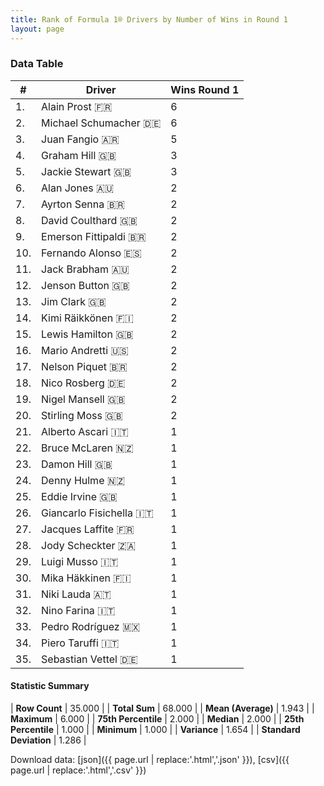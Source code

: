 ```yaml
---
title: Rank of Formula 1® Drivers by Number of Wins in Round 1
layout: page
---
```


<canvas id="chart" width="400" height="180"></canvas>
<script>
var data = {
    "datasets": [
        {
            "backgroundColor": [
                "#f3a935",
                "#f3a935",
                "#f3a935",
                "#f3a935",
                "#f3a935",
                "#f3a935",
                "#f3a935",
                "#f3a935",
                "#f3a935",
                "#f3a935",
                "#f3a935",
                "#f3a935",
                "#f3a935",
                "#f3a935",
                "#f3a935",
                "#f3a935",
                "#f3a935",
                "#f3a935",
                "#f3a935",
                "#f3a935",
                "#f3a935",
                "#f3a935",
                "#f3a935",
                "#f3a935",
                "#f3a935",
                "#f3a935",
                "#f3a935",
                "#f3a935",
                "#f3a935",
                "#f3a935",
                "#f3a935",
                "#f3a935",
                "#f3a935",
                "#f3a935",
                "#f3a935"
            ],
            "borderColor": [
                "#f68639",
                "#f68639",
                "#f68639",
                "#f68639",
                "#f68639",
                "#f68639",
                "#f68639",
                "#f68639",
                "#f68639",
                "#f68639",
                "#f68639",
                "#f68639",
                "#f68639",
                "#f68639",
                "#f68639",
                "#f68639",
                "#f68639",
                "#f68639",
                "#f68639",
                "#f68639",
                "#f68639",
                "#f68639",
                "#f68639",
                "#f68639",
                "#f68639",
                "#f68639",
                "#f68639",
                "#f68639",
                "#f68639",
                "#f68639",
                "#f68639",
                "#f68639",
                "#f68639",
                "#f68639",
                "#f68639"
            ],
            "borderWidth": 1,
            "data": [
                6.0,
                6.0,
                5.0,
                3.0,
                3.0,
                2.0,
                2.0,
                2.0,
                2.0,
                2.0,
                2.0,
                2.0,
                2.0,
                2.0,
                2.0,
                2.0,
                2.0,
                2.0,
                2.0,
                2.0,
                1.0,
                1.0,
                1.0,
                1.0,
                1.0,
                1.0,
                1.0,
                1.0,
                1.0,
                1.0,
                1.0,
                1.0,
                1.0,
                1.0,
                1.0
            ],
            "label": "Wins Round 1"
        }
    ],
    "labels": [
        "Alain Prost",
        "Michael Schumacher",
        "Juan Fangio",
        "Graham Hill",
        "Jackie Stewart",
        "Alan Jones",
        "Ayrton Senna",
        "David Coulthard",
        "Emerson Fittipaldi",
        "Fernando Alonso",
        "Jack Brabham",
        "Jenson Button",
        "Jim Clark",
        "Kimi Räikkönen",
        "Lewis Hamilton",
        "Mario Andretti",
        "Nelson Piquet",
        "Nico Rosberg",
        "Nigel Mansell",
        "Stirling Moss",
        "Alberto Ascari",
        "Bruce McLaren",
        "Damon Hill",
        "Denny Hulme",
        "Eddie Irvine",
        "Giancarlo Fisichella",
        "Jacques Laffite",
        "Jody Scheckter",
        "Luigi Musso",
        "Mika Häkkinen",
        "Niki Lauda",
        "Nino Farina",
        "Pedro Rodríguez",
        "Piero Taruffi",
        "Sebastian Vettel"
    ]
};
var options = {
  legend: {
    display: false
  },
  scales: {
    xAxes: [{
      ticks: {
        beginAtZero: true,
        maxRotation: 180,
        display: window.innerWidth > 800
      }
    }],
    yAxes: [{
      ticks: {
        beginAtZero: true
      }
    }]
  },
  onResize: function(chart, size) {
    chart.options.scales.xAxes[0].ticks.display = size.width > 800;
  }
};
var chart = new Chart("chart", {
    data: data,
    type: 'bar',
    options: options
});
</script>



### Data Table

| # | Driver | Wins Round 1 |
|--|--|--|
| 1. | Alain Prost 🇫🇷 | 6 |
| 2. | Michael Schumacher 🇩🇪 | 6 |
| 3. | Juan Fangio 🇦🇷 | 5 |
| 4. | Graham Hill 🇬🇧 | 3 |
| 5. | Jackie Stewart 🇬🇧 | 3 |
| 6. | Alan Jones 🇦🇺 | 2 |
| 7. | Ayrton Senna 🇧🇷 | 2 |
| 8. | David Coulthard 🇬🇧 | 2 |
| 9. | Emerson Fittipaldi 🇧🇷 | 2 |
| 10. | Fernando Alonso 🇪🇸 | 2 |
| 11. | Jack Brabham 🇦🇺 | 2 |
| 12. | Jenson Button 🇬🇧 | 2 |
| 13. | Jim Clark 🇬🇧 | 2 |
| 14. | Kimi Räikkönen 🇫🇮 | 2 |
| 15. | Lewis Hamilton 🇬🇧 | 2 |
| 16. | Mario Andretti 🇺🇸 | 2 |
| 17. | Nelson Piquet 🇧🇷 | 2 |
| 18. | Nico Rosberg 🇩🇪 | 2 |
| 19. | Nigel Mansell 🇬🇧 | 2 |
| 20. | Stirling Moss 🇬🇧 | 2 |
| 21. | Alberto Ascari 🇮🇹 | 1 |
| 22. | Bruce McLaren 🇳🇿 | 1 |
| 23. | Damon Hill 🇬🇧 | 1 |
| 24. | Denny Hulme 🇳🇿 | 1 |
| 25. | Eddie Irvine 🇬🇧 | 1 |
| 26. | Giancarlo Fisichella 🇮🇹 | 1 |
| 27. | Jacques Laffite 🇫🇷 | 1 |
| 28. | Jody Scheckter 🇿🇦 | 1 |
| 29. | Luigi Musso 🇮🇹 | 1 |
| 30. | Mika Häkkinen 🇫🇮 | 1 |
| 31. | Niki Lauda 🇦🇹 | 1 |
| 32. | Nino Farina 🇮🇹 | 1 |
| 33. | Pedro Rodríguez 🇲🇽 | 1 |
| 34. | Piero Taruffi 🇮🇹 | 1 |
| 35. | Sebastian Vettel 🇩🇪 | 1 |

#### Statistic Summary

| **Row Count** | 35.000 |
| **Total Sum** | 68.000 |
| **Mean (Average)** | 1.943 |
| **Maximum** | 6.000 |
| **75th Percentile** | 2.000 |
| **Median** | 2.000 |
| **25th Percentile** | 1.000 |
| **Minimum** | 1.000 |
| **Variance** | 1.654 |
| **Standard Deviation** | 1.286 |

Download data: [json]({{ page.url | replace:'.html','.json' }}), [csv]({{ page.url | replace:'.html','.csv' }})
